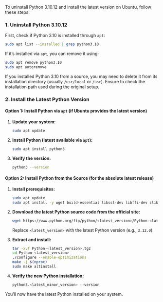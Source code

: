 To uninstall Python 3.10.12 and install the latest version on Ubuntu, follow these steps:

### 1. Uninstall Python 3.10.12

First, check if Python 3.10 is installed through `apt`:

```bash
sudo apt list --installed | grep python3.10
```

If it’s installed via `apt`, you can remove it using:

```bash
sudo apt remove python3.10
sudo apt autoremove
```

If you installed Python 3.10 from a source, you may need to delete it from its installation directory (usually `/usr/local` or `/usr`). Ensure to check the installation path used during the original setup.

### 2. Install the Latest Python Version

#### Option 1: Install Python via `apt` (if Ubuntu provides the latest version)

1. **Update your system:**

   ```bash
   sudo apt update
   ```

2. **Install Python (latest available via `apt`):**

   ```bash
   sudo apt install python3
   ```

3. **Verify the version:**

   ```bash
   python3 --version
   ```

#### Option 2: Install Python from the Source (for the absolute latest release)

1. **Install prerequisites:**

   ```bash
   sudo apt update
   sudo apt install -y wget build-essential libssl-dev libffi-dev zlib1g-dev
   ```

2. **Download the latest Python source code from the official site:**

   ```bash
   wget https://www.python.org/ftp/python/<latest_version>/Python-<latest_version>.tgz
   ```

   Replace `<latest_version>` with the latest Python version (e.g., `3.12.0`).

3. **Extract and install:**

   ```bash
   tar -xvf Python-<latest_version>.tgz
   cd Python-<latest_version>
   ./configure --enable-optimizations
   make -j $(nproc)
   sudo make altinstall
   ```

4. **Verify the new Python installation:**

   ```bash
   python3.<latest_minor_version> --version
   ```

You’ll now have the latest Python installed on your system.
